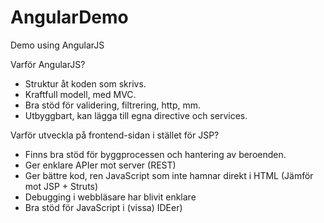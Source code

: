 # AngularDemo
Demo using AngularJS

Varför AngularJS?

- Struktur åt koden som skrivs.
- Kraftfull modell, med MVC.
- Bra stöd för validering, filtrering, http, mm.
- Utbyggbart, kan lägga till egna directive och services.

Varför utveckla på frontend-sidan i stället för JSP?
- Finns bra stöd för byggprocessen och hantering av beroenden.
- Ger enklare APIer mot server (REST)
- Ger bättre kod, ren JavaScript som inte hamnar direkt i HTML
     (Jämför mot JSP + Struts)
- Debugging i webbläsare har blivit enklare
- Bra stöd för JavaScript i (vissa) IDEer)

